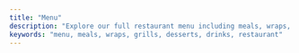 ```yaml
---
title: "Menu"
description: "Explore our full restaurant menu including meals, wraps, grills, desserts, and drinks."
keywords: "menu, meals, wraps, grills, desserts, drinks, restaurant"
---
```


